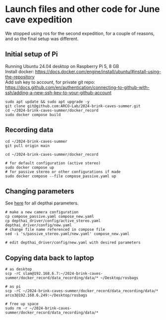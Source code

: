# Launch files and other code for June cave expedition
We stopped using ros for the second expedition, for a couple of reasons, and so the final setup was different.
## Initial setup of Pi
Running Ubuntu 24.04 desktop on Raspberry Pi 5, 8 GB  
Install docker: https://docs.docker.com/engine/install/ubuntu/#install-using-the-repository  
Add ssh key to account, for private git repo: https://docs.github.com/en/authentication/connecting-to-github-with-ssh/adding-a-new-ssh-key-to-your-github-account  
``` shell
sudo apt update && sudo apt upgrade -y
git clone git@github.com:ARCO-Lab/2024-brink-caves-summer.git
cd ~/2024-brink-caves-summer/docker_record
sudo docker compose build
```
## Recording data
``` shell
cd ~/2024-brink-caves-summer
git pull origin main

cd ~/2024-brink-caves-summer/docker_record

# for default configuration (active stereo)
sudo docker compose up
# for passive stereo or other configurations if made
sudo docker compose --file compose_passive.yaml up
```
## Changing parameters
See [here](https://docs.luxonis.com/software/ros/depthai-ros/driver/#List%20of%20parameters) for all depthai parameters.
``` shell
# make a new camera configuration
cp compose_passive.yaml compose_new.yaml
cp depthai_driver/config/active_stereo.yaml depthai_driver/config/new.yaml
# change file name referenced in compose file
sed -i 's/passive_stereo.yaml/new.yaml' compose_new.yaml

# edit depthai_driver/config/new.yaml with desired parameters
```
## Copying data back to laptop
``` shell
# as desktop
scp -rC slam@192.168.6.7:~/2024-brink-caves-summer/docker_record/data_recording/data/* ~/Desktop/rosbags

# as pi
scp -rC ~/2024-brink-caves-summer/docker_record/data_recording/data/* arco3@192.168.6.249:~/Desktop/rosbags

# free up space
sudo rm -r ~/2024-brink-caves-summer/docker_record/data_recording/data/*

```